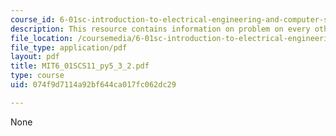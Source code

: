 ```yaml
---
course_id: 6-01sc-introduction-to-electrical-engineering-and-computer-science-i-spring-2011
description: This resource contains information on problem on every other.
file_location: /coursemedia/6-01sc-introduction-to-electrical-engineering-and-computer-science-i-spring-2011/074f9d7114a92bf644ca017fc062dc29_MIT6_01SCS11_py5_3_2.pdf
file_type: application/pdf
layout: pdf
title: MIT6_01SCS11_py5_3_2.pdf
type: course
uid: 074f9d7114a92bf644ca017fc062dc29

---
```

None